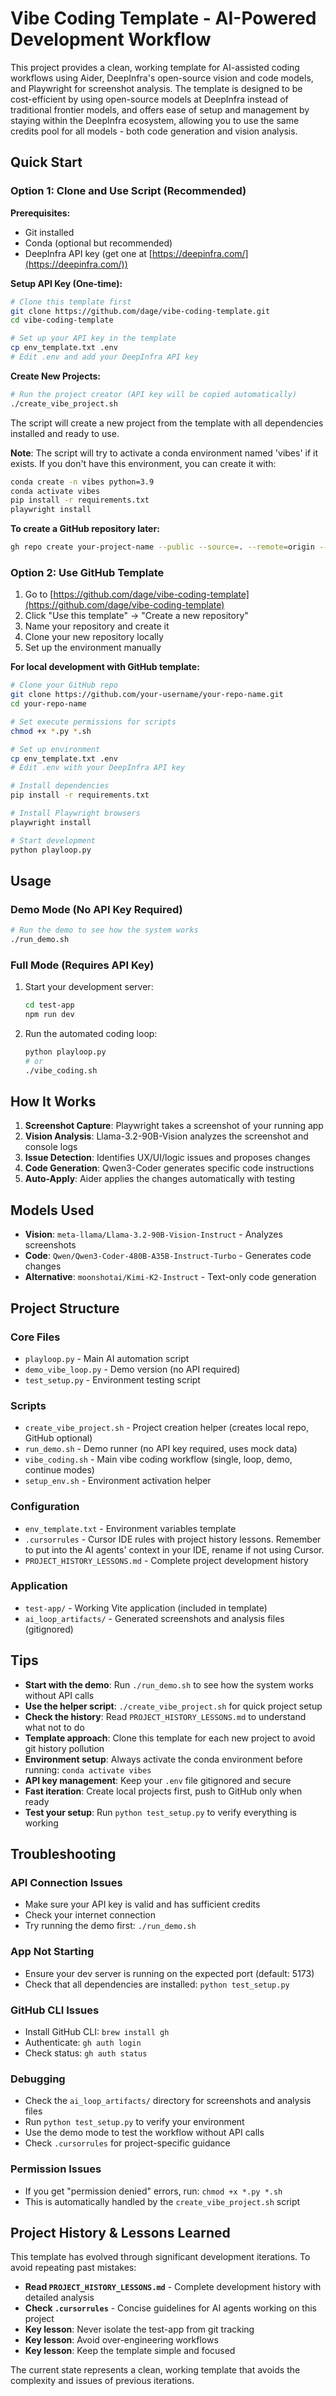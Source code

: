 # Vibe Coding Template - AI-Powered Development Workflow

This project provides a clean, working template for AI-assisted coding workflows using Aider, DeepInfra's open-source vision and code models, and Playwright for screenshot analysis. The template is designed to be cost-efficient by using open-source models at DeepInfra instead of traditional frontier models, and offers ease of setup and management by staying within the DeepInfra ecosystem, allowing you to use the same credits pool for all models - both code generation and vision analysis.

## Quick Start

### Option 1: Clone and Use Script (Recommended)

**Prerequisites:**
- Git installed
- Conda (optional but recommended)
- DeepInfra API key (get one at [https://deepinfra.com/](https://deepinfra.com/))

**Setup API Key (One-time):**
```bash
# Clone this template first
git clone https://github.com/dage/vibe-coding-template.git
cd vibe-coding-template

# Set up your API key in the template
cp env_template.txt .env
# Edit .env and add your DeepInfra API key
```

**Create New Projects:**
```bash
# Run the project creator (API key will be copied automatically)
./create_vibe_project.sh
```

The script will create a new project from the template with all dependencies installed and ready to use.

**Note**: The script will try to activate a conda environment named 'vibes' if it exists. If you don't have this environment, you can create it with:
```bash
conda create -n vibes python=3.9
conda activate vibes
pip install -r requirements.txt
playwright install
```

**To create a GitHub repository later:**
```bash
gh repo create your-project-name --public --source=. --remote=origin --push
```

### Option 2: Use GitHub Template

1. Go to [https://github.com/dage/vibe-coding-template](https://github.com/dage/vibe-coding-template)
2. Click "Use this template" → "Create a new repository"
3. Name your repository and create it
4. Clone your new repository locally
5. Set up the environment manually

**For local development with GitHub template:**
```bash
# Clone your GitHub repo
git clone https://github.com/your-username/your-repo-name.git
cd your-repo-name

# Set execute permissions for scripts
chmod +x *.py *.sh

# Set up environment
cp env_template.txt .env
# Edit .env with your DeepInfra API key

# Install dependencies
pip install -r requirements.txt

# Install Playwright browsers
playwright install

# Start development
python playloop.py
```

## Usage

### Demo Mode (No API Key Required)
```bash
# Run the demo to see how the system works
./run_demo.sh
```

### Full Mode (Requires API Key)
1. Start your development server:
   ```bash
   cd test-app
   npm run dev
   ```

2. Run the automated coding loop:
   ```bash
   python playloop.py
   # or
   ./vibe_coding.sh
   ```

## How It Works

1. **Screenshot Capture**: Playwright takes a screenshot of your running app
2. **Vision Analysis**: Llama-3.2-90B-Vision analyzes the screenshot and console logs
3. **Issue Detection**: Identifies UX/UI/logic issues and proposes changes
4. **Code Generation**: Qwen3-Coder generates specific code instructions
5. **Auto-Apply**: Aider applies the changes automatically with testing

## Models Used

- **Vision**: `meta-llama/Llama-3.2-90B-Vision-Instruct` - Analyzes screenshots
- **Code**: `Qwen/Qwen3-Coder-480B-A35B-Instruct-Turbo` - Generates code changes
- **Alternative**: `moonshotai/Kimi-K2-Instruct` - Text-only code generation

## Project Structure

### Core Files
- `playloop.py` - Main AI automation script
- `demo_vibe_loop.py` - Demo version (no API required)
- `test_setup.py` - Environment testing script

### Scripts
- `create_vibe_project.sh` - Project creation helper (creates local repo, GitHub optional)
- `run_demo.sh` - Demo runner (no API key required, uses mock data)
- `vibe_coding.sh` - Main vibe coding workflow (single, loop, demo, continue modes)
- `setup_env.sh` - Environment activation helper

### Configuration
- `env_template.txt` - Environment variables template
- `.cursorrules` - Cursor IDE rules with project history lessons. Remember to put into the AI agents' context in your IDE, rename if not using Cursor.
- `PROJECT_HISTORY_LESSONS.md` - Complete project development history

### Application
- `test-app/` - Working Vite application (included in template)
- `ai_loop_artifacts/` - Generated screenshots and analysis files (gitignored)

## Tips

- **Start with the demo**: Run `./run_demo.sh` to see how the system works without API calls
- **Use the helper script**: `./create_vibe_project.sh` for quick project setup
- **Check the history**: Read `PROJECT_HISTORY_LESSONS.md` to understand what not to do
- **Template approach**: Clone this template for each new project to avoid git history pollution
- **Environment setup**: Always activate the conda environment before running: `conda activate vibes`
- **API key management**: Keep your `.env` file gitignored and secure
- **Fast iteration**: Create local projects first, push to GitHub only when ready
- **Test your setup**: Run `python test_setup.py` to verify everything is working

## Troubleshooting

### API Connection Issues
- Make sure your API key is valid and has sufficient credits
- Check your internet connection
- Try running the demo first: `./run_demo.sh`

### App Not Starting
- Ensure your dev server is running on the expected port (default: 5173)
- Check that all dependencies are installed: `python test_setup.py`

### GitHub CLI Issues
- Install GitHub CLI: `brew install gh`
- Authenticate: `gh auth login`
- Check status: `gh auth status`

### Debugging
- Check the `ai_loop_artifacts/` directory for screenshots and analysis files
- Run `python test_setup.py` to verify your environment
- Use the demo mode to test the workflow without API calls
- Check `.cursorrules` for project-specific guidance

### Permission Issues
- If you get "permission denied" errors, run: `chmod +x *.py *.sh`
- This is automatically handled by the `create_vibe_project.sh` script

## Project History & Lessons Learned

This template has evolved through significant development iterations. To avoid repeating past mistakes:

- **Read `PROJECT_HISTORY_LESSONS.md`** - Complete development history with detailed analysis
- **Check `.cursorrules`** - Concise guidelines for AI agents working on this project
- **Key lesson**: Never isolate the test-app from git tracking
- **Key lesson**: Avoid over-engineering workflows
- **Key lesson**: Keep the template simple and focused

The current state represents a clean, working template that avoids the complexity and issues of previous iterations. 